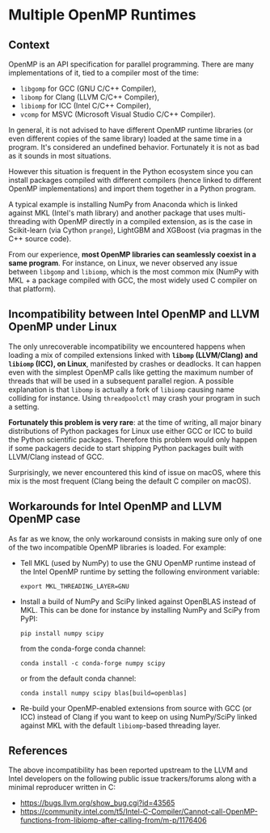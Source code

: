 # Multiple OpenMP Runtimes

## Context

OpenMP is an API specification for parallel programming. There are many
implementations of it, tied to a compiler most of the time:

-  `libgomp` for GCC (GNU C/C++ Compiler),
-  `libomp` for Clang (LLVM C/C++ Compiler),
-  `libiomp` for ICC (Intel C/C++ Compiler),
-  `vcomp` for MSVC (Microsoft Visual Studio C/C++ Compiler).

In general, it is not advised to have different OpenMP runtime libraries (or
even different copies of the same library) loaded at the same time in a
program. It's considered an undefined behavior. Fortunately it is not as bad as
it sounds in most situations.

However this situation is frequent in the Python ecosystem since you can
install packages compiled with different compilers (hence linked to different
OpenMP implementations) and import them together in a Python program.

A typical example is installing NumPy from Anaconda which is linked against MKL
(Intel's math library) and another package that uses multi-threading with OpenMP
directly in a compiled extension, as is the case in Scikit-learn (via Cython
`prange`), LightGBM and XGBoost (via pragmas in the C++ source code).

From our experience, **most OpenMP libraries can seamlessly coexist in a same
program**. For instance, on Linux, we never observed any issue between
`libgomp` and `libiomp`, which is the most common mix (NumPy with MKL + a
package compiled with GCC, the most widely used C compiler on that platform).

## Incompatibility between Intel OpenMP and LLVM OpenMP under Linux

The only unrecoverable incompatibility we encountered happens when loading a
mix of compiled extensions linked with **`libomp` (LLVM/Clang) and `libiomp`
(ICC), on Linux**, manifested by crashes or deadlocks. It can happen even with
the simplest OpenMP calls like getting the maximum number of threads that will
be used in a subsequent parallel region. A possible explanation is that
`libomp` is actually a fork of `libiomp` causing name colliding for instance.
Using `threadpoolctl` may crash your program in such a setting.

**Fortunately this problem is very rare**: at the time of writing, all major
binary distributions of Python packages for Linux use either GCC or ICC to
build the Python scientific packages. Therefore this problem would only happen
if some packagers decide to start shipping Python packages built with
LLVM/Clang instead of GCC.

Surprisingly, we never encountered this kind of issue on macOS, where this mix
is the most frequent (Clang being the default C compiler on macOS).

## Workarounds for Intel OpenMP and LLVM OpenMP case

As far as we know, the only workaround consists in making sure only of one of
the two incompatible OpenMP libraries is loaded. For example:

- Tell MKL (used by NumPy) to use the GNU OpenMP runtime instead of the Intel
  OpenMP runtime by setting the following environment variable:

      export MKL_THREADING_LAYER=GNU

- Install a build of NumPy and SciPy linked against OpenBLAS instead of MKL.
  This can be done for instance by installing NumPy and SciPy from PyPI:

      pip install numpy scipy

  from the conda-forge conda channel:

      conda install -c conda-forge numpy scipy

  or from the default conda channel:

      conda install numpy scipy blas[build=openblas]

- Re-build your OpenMP-enabled extensions from source with GCC (or ICC) instead
  of Clang if you want to keep on using NumPy/SciPy linked against MKL with the
  default `libiomp`-based threading layer.

## References

The above incompatibility has been reported upstream to the LLVM and Intel
developers on the following public issue trackers/forums along with a minimal
reproducer written in C:

- https://bugs.llvm.org/show_bug.cgi?id=43565
- https://community.intel.com/t5/Intel-C-Compiler/Cannot-call-OpenMP-functions-from-libiomp-after-calling-from/m-p/1176406
